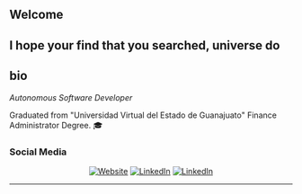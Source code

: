 <h2>Welcome</h2>
<h2>I hope your find that you searched, universe do</h2>
<h2>bio</h2>
<p><em>Autonomous Software Developer</em></p>
<p>Graduated from "Universidad Virtual del Estado de Guanajuato" Finance Administrator Degree. 🎓</p>
<h3>Social Media </h3>

<p align="center">
<a href="https://www.vitos.dev" target="_blank"><img alt="Website" src="https://img.shields.io/badge/Website-www.vitoz.dev-blue?style=flat&logo=google-chrome"></a>
<a href="https://www.linkedin.com/in/emmanuel-pallares-38694a1b0/" target="_blank"><img alt="LinkedIn" src="https://img.shields.io/badge/LinkedIn-@Emmanuel-blue?style=flat&logo=linkedin"></a>
<a href="https://twitter.com/EPallaresDev" target="_blank"><img alt="LinkedIn" src="https://img.shields.io/badge/Twitter-@Emmanuel-blue?style=flat&logo=twitter"></a>
</p>


---
